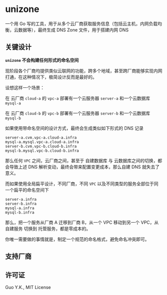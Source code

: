 # unizone

一个用 Go 写的工具，用于从多个云厂商获取服务信息（包括云主机，内网负载均衡，云数据等），最终生成 DNS Zone 文件，用于搭建内网 DNS

## 关键设计

**`unizone` 不会构建任何形式的命名空间**

现阶段各个厂商均提供类似云联网的功能，跨多个地域，甚至跨厂商能够实现内网打通，在这种情况下，极简设计反而是最好的。

设想这样一个场景：

在 云厂商 `cloud-a` 的 `vpc-a` 部署有一个云服务器 `server-a` 和一个云数据库 `mysql-a`

在 云厂商 `cloud-b` 的 `vpc-b` 部署有一个云服务器 `server-b` 和一个云数据库 `mysql-b`

如果使用带命名空间的设计方式，最终会生成类似如下形式的 DNS 记录

```text
server-a.cvm.vpc-a.cloud-a.infra
mysql-a.mysql.vpc-a.cloud-a.infra
server-b.cvm.vpc-b.cloud-b.infra
mysql-b.mysql.vpc-b.cloud-b.infra
```

那么任何 `VPC` 之间，云厂商之间，甚至于 自建数据库 与 云数据库之间的切换，都会导致上述 DNS 解析变动，最终会带来配置变更成本，那么自建 DNS 就失去了意义。

而如果使用全局扁平设计，不同厂商，不同 `VPC` 以及不同类型的服务全部位于同一个扁平的命名空间下

```text
server-a.infra
server-b.infra
mysql-a.infra
mysql-b.infra
```

那么，把一个服务从厂商 A 迁移到厂商 B，从一个 VPC 移动到另一个 VPC，从 自建服务 切换到 托管服务，都是零成本的。

你唯一需要做的事情就是，制定一个规范的命名格式，避免命名冲突即可。

## 支持厂商

## 许可证

Guo Y.K., MIT License
